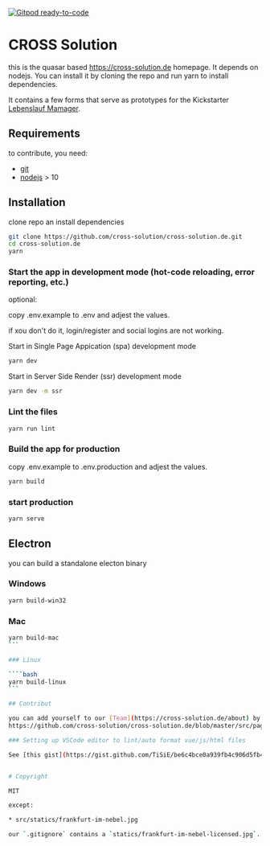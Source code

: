 [![Gitpod ready-to-code](https://img.shields.io/badge/Gitpod-ready--to--code-blue?logo=gitpod)](https://gitpod.io/#https://github.com/cross-solution/cross-solution.de)


# CROSS Solution

this is the quasar based https://cross-solution.de homepage. It depends on nodejs. You can install it by cloning the repo and
run yarn to install dependencies.

It contains a few forms that serve as prototypes for the Kickstarter [Lebenslauf Mamager](https://www.kickstarter.com/projects/yavik/manager-fur-lebenslaufe?lang=de).



## Requirements

to contribute, you need:

- [git](https://git-scm.com/)
- [nodejs](https://nodejs.org) > 10

## Installation

clone repo an install dependencies

```bash
git clone https://github.com/cross-solution/cross-solution.de.git
cd cross-solution.de
yarn
```

### Start the app in development mode (hot-code reloading, error reporting, etc.)

optional: 

copy .env.example to .env and adjest the values.

if xou don't do it, login/register and social logins are not working.

Start in Single Page Appication (spa) development mode

```bash
yarn dev
```

Start in Server Side Render (ssr) development mode

```bash
yarn dev -m ssr
```


### Lint the files

```bash
yarn run lint
```

### Build the app for production

copy .env.example to .env.production and adjest the values.

```bash
yarn build
```

### start production

```bash
yarn serve
```

## Electron

you can build a standalone electon binary 

### Windows

```bash
yarn build-win32
```

### Mac

````bash
yarn build-mac
```

### Linux

````bash
yarn build-linux
```

## Contribut

you can add yourself to our [Team](https://cross-solution.de/about) by sending us a PR. Team ist currently locates in
https://github.com/cross-solution/cross-solution.de/blob/master/src/pages/about.vue#L53. Feel free to make it better.

### Setting up VSCode editor to lint/auto format vue/js/html files

See [this gist](https://gist.github.com/TiSiE/be6c4bce0a939fb4c906d5fb4e729760)


# Copyright 

MIT

except:

* src/statics/frankfurt-im-nebel.jpg

our `.gitignore` contains a `statics/frankfurt-im-nebel-licensed.jpg`. You can set a `HEADER_IMAGE=statics/frankfurt-im-nebel-licensed.jpg` in you .env file to replace the header image. 
